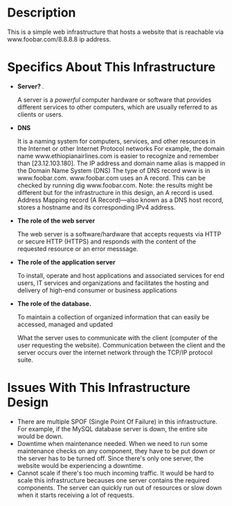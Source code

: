 <h1>
    Description
</h1>
This is a simple web infrastructure that hosts a website that is reachable via www.foobar.com/8.8.8.8 ip address.
<h1>
    Specifics About This Infrastructure
</h1>
<ul>
    <li><strong> Server? </strong>.</li>
    <p> A server is a <i>powerful</i> computer hardware or software that provides different services to other computers, which are usually referred to as clients or users.
    </p>
    <li><strong>DNS </strong></li>
    <p>
       It is a naming system for computers, services, and other resources in the Internet or other Internet Protocol networks For example, the domain name                      www.ethiopianairlines.com is easier to recognize and remember than [23.12.103.180]. The IP address and domain name alias is mapped in the Domain Name System (DNS)
        The type of DNS record www is in www.foobar.com.
        www.foobar.com uses an A record. This can be checked by running dig www.foobar.com.
        Note: the results might be different but for the infrastructure in this design, an A record is used.
        Address Mapping record (A Record)—also known as a DNS host record, stores a hostname and its corresponding IPv4 address.
    </p>
<li>
    <strong>The role of the web server</strong>
</li>
    <p>
    The web server is a software/hardware that accepts requests via HTTP or secure HTTP (HTTPS) and responds with the content of the requested resource or an error messsage.
    </p>

<li>
    <strong> The role of the application server </strong>
    <p>
    To install, operate and host applications and associated services for end users, IT services and organizations and facilitates the hosting and delivery of high-end consumer or business applications
    </p>
    <li><strong>The role of the database.</strong>
        <p>
To maintain a collection of organized information that can easily be accessed, managed and updated

What the server uses to communicate with the client (computer of the user requesting the website).
Communication between the client and the server occurs over the internet network through the TCP/IP protocol suite.
        </p>
        </ul>
<h1> Issues With This Infrastructure Design </h1>
<p>
<ul><li>
    There are multiple SPOF (Single Point Of Failure) in this infrastructure.
For example, if the MySQL database server is down, the entire site would be down.
    </li>
    <li>
Downtime when maintenance needed.
When we need to run some maintenance checks on any component, they have to be put down or the server has to be turned off. Since there's only one server, the website would be experiencing a downtime.
    </li>
    <li>
Cannot scale if there's too much incoming traffic.
It would be hard to scale this infrastructure becauses one server contains the required components. The server can quickly run out of resources or slow down when it starts receiving a lot of requests.
    </li>
    </ul>
